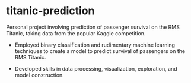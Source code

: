 # titanic-prediction
Personal project involving prediction of passenger survival on the RMS Titanic, taking data from the popular Kaggle competition.

- Employed binary classification and rudimentary machine learning techniques to create a model to predict survival of passengers on the RMS Titanic.

- Developed skills in data processing, visualization, exploration, and model construction.
